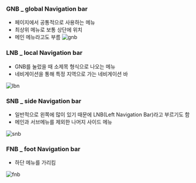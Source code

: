 ### GNB _ global Navigation bar

* 페이지에서 공통적으로 사용하는 메뉴
* 최상위 메뉴로 보통 상단에 위치
* 메인 메뉴라고도 부름
![gnb](https://github.com/hansojin/JAVA/assets/112622663/33772365-9f82-43ee-9847-0257416d9c92)

### LNB _ local Navigation bar

* GNB를 눌렀을 때 소제목 형식으로 나오는 메뉴
* 네비게이션을 통해 특정 지역으로 가는 네비게이션 바

![lbn](https://github.com/hansojin/JAVA/assets/112622663/7567d4fd-4dfc-4a49-99c6-40c2b5fffb37)

### SNB _ side Navigation bar

* 일반적으로 왼쪽에 많이 있기 때문에 LNB(Left Navigation Bar)라고 부르기도 함
* 메인과 서브메뉴를 제외한 나머지 사이드 메뉴

![snb](https://github.com/hansojin/JAVA/assets/112622663/c71af13e-9ec6-4484-8a71-ad3043f1b732)

### FNB _ foot Navigation bar

* 하단 메뉴를 가리킴

![fnb](https://github.com/hansojin/JAVA/assets/112622663/f530c49b-4e41-4dd8-9074-0321e0312233)